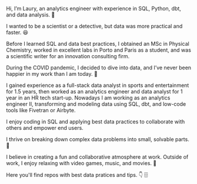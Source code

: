Hi, I’m Laury, an analytics engineer with experience in SQL, Python, dbt, and data analysis. 👋

I wanted to be a scientist or a detective, but data was more practical and faster. 😆

Before I learned SQL and data best practices, I obtained an MSc in Physical Chemistry, worked in excellent labs in Porto and Paris as a student, and was a scientific writer for an innovation consulting firm.

During the COVID pandemic, I decided to dive into data, and I’ve never been happier in my work than I am today. 🙏

I gained experience as a full-stack data analyst in sports and entertainment for 1.5 years, then worked as an analytics engineer and data analyst for 1 year in an HR tech start-up.
Nowadays I am working as an analytics engineer II, transforming and modeling data using SQL, dbt, and low-code tools like Fivetran or Airbyte.

I enjoy coding in SQL and applying best data practices to collaborate with others and empower end users.

I thrive on breaking down complex data problems into small, solvable parts. 🤠

I believe in creating a fun and collaborative atmosphere at work. Outside of work, I enjoy relaxing with video games, music, and movies. 🍿

Here you'll find repos with best data pratices and tips. 👇 🗄️
